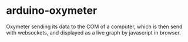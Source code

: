 arduino-oxymeter
================

Oxymeter sending its data to the COM of a computer, which is then send with websockets, and displayed as a live graph by javascript in browser.
